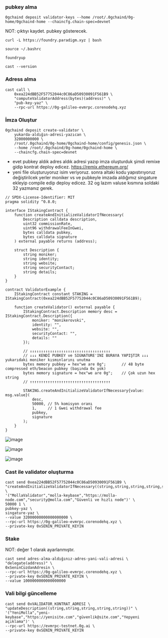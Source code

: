 ### pubkey alma
```
0gchaind deposit validator-keys --home /root/.0gchaind/0g-home/0gchaind-home --chaincfg.chain-spec=devnet
```
NOT: çıktıyı kaydet. pubkey gösterecek.


```
curl -L https://foundry.paradigm.xyz | bash
```
```
source ~/.bashrc
```
```
foundryup
```
```
cast --version
```

### Adress alma
```
cast call \
    0xea224dBB52F57752044c0C86aD50930091F561B9 \
    "computeValidatorAddress(bytes)(address)" \
    "pub-key-yaz" \
    --rpc-url https://0g-galileo-evmrpc.corenodehq.xyz
```
### İmza Oluştur
```
0gchaind deposit create-validator \
    yukarda-aldığın-adresi-yazıcan \
    32000000000 \
    /root/.0gchaind/0g-home/0gchaind-home/config/genesis.json \
    --home /root/.0gchaind/0g-home/0gchaind-home \
    --chaincfg.chain-spec=devnet
```

- evet pubkey aldık adres aldık adresi yazıp imza oluşturduk şimdi remixe gidip kontrat deploy edicez. https://remix.ethereum.org/
- yeni file oluşturuyoruz isim veriyoruz. sonra altaki kodu yapıstırıyoruz değiştirilcek yerler moniker vs ve pubkeyle imzada aldığımız singature ekleyip compile edip deploy edicez. 32 og lazım valuse kısmına soldaki 32 yazmanız gerek.





```
// SPDX-License-Identifier: MIT
pragma solidity ^0.8.0;

interface IStakingContract {
    function createAndInitializeValidatorIfNecessary(
        Description calldata description,
        uint32 commissionRate, 
        uint96 withdrawalFeeInGwei,
        bytes calldata pubkey,
        bytes calldata signature
    ) external payable returns (address);

    struct Description {
        string moniker;
        string identity;
        string website;
        string securityContact;
        string details;
    }
}

contract ValidatorExample {
    IStakingContract constant STAKING = IStakingContract(0xea224dBB52F57752044c0C86aD50930091F561B9);

    function createValidator() external payable {
        IStakingContract.Description memory desc = IStakingContract.Description({
            moniker: "monikerovski",
            identity: "",
            website: "",
            securityContact: "",
            details: ""
        });

        // ↓↓↓↓↓↓↓↓↓↓↓↓↓↓↓↓↓↓↓↓↓↓↓↓↓↓↓↓↓↓↓↓↓↓↓↓
        // ↓↓↓ KENDİ PUBKEY ve SIGNATURE'INI BURAYA YAPIŞTIR ↓↓↓ yukarıdaki moniker kısmınlarını unutma
        bytes memory pubkey = hex"we are 0g";       // 48 byte compressed eth/beacon pubkey (başında 0x yok)
        bytes memory signature = hex"we are 0g";    // Çok uzun hex string
        // ↑↑↑↑↑↑↑↑↑↑↑↑↑↑↑↑↑↑↑↑↑↑↑↑↑↑↑↑↑↑↑↑↑↑↑↑

        STAKING.createAndInitializeValidatorIfNecessary{value: msg.value}(
            desc,
            50000, // 5% komisyon oranı
            1,     // 1 Gwei withdrawal fee
            pubkey,
            signature
        );
    }
}
```


![image](https://github.com/user-attachments/assets/e1c5d864-6b9a-4b72-8810-4a0793c62056)

![image](https://github.com/user-attachments/assets/8584f634-a389-4841-a20a-ff982abbb9d3)

![image](https://github.com/user-attachments/assets/be795c20-4ec5-44b7-a02a-3453cba79579)



### Cast ile validator oluşturma
```
cast send 0xea224dBB52F57752044c0C86aD50930091F561B9 \
"createAndInitializeValidatorIfNecessary((string,string,string,string,string),uint32,uint96,bytes,bytes)" \
'("MollaValidator","molla-keybase","https://molla-node.com","security@molla.com","Güvenli ve hızlı node")' \
50000 1 \
pubkey-yaz \
singature-yaz \
--value 32000000000000000000 \
--rpc-url https://0g-galileo-evmrpc.corenodehq.xyz \
--private-key 0xSENIN_PRIVATE_KEYIN
```

### Stake
NOT: değer 1 olarak ayarlanmıştır.

```
cast send adres-alma-aldığınız-adres-yani-vali-adresi \
"delegate(address)" \
0xSeninCüzdanAdresin \
--rpc-url https://0g-galileo-evmrpc.corenodehq.xyz \
--private-key 0xSENIN_PRIVATE_KEYIN \
--value 1000000000000000000
```
### Vali bilgi güncelleme
```
cast send 0xVALIDATOR_KONTRAT_ADRESI \
"updateDescription((string,string,string,string,string))" \
'("YeniMolla","yeni-keybase","https://yenisite.com","güvenlik@site.com","Yepyeni açıklama")' \
--rpc-url https://evmrpc-testnet.0g.ai \
--private-key 0xSENIN_PRIVATE_KEYIN
```
